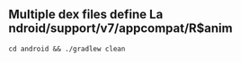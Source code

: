 Multiple dex files define La ndroid/support/v7/appcompat/R$anim
---
```
cd android && ./gradlew clean
```

